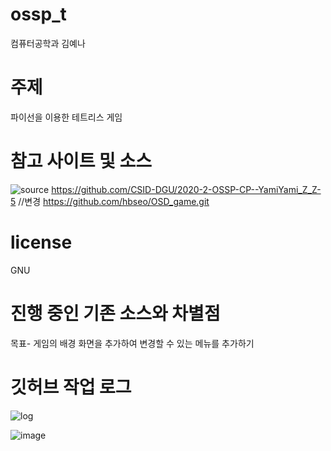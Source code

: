 # ossp_t
컴퓨터공학과 김예나
# 주제
파이선을 이용한 테트리스 게임

# 참고 사이트 및 소스
![source](https://user-images.githubusercontent.com/121841830/211716086-6bd65858-2b45-48c8-b6aa-e8f332a7a33e.png)
https://github.com/CSID-DGU/2020-2-OSSP-CP--YamiYami_Z_Z-5
//변경
https://github.com/hbseo/OSD_game.git
# license
GNU

# 진행 중인 기존 소스와 차별점

목표- 게임의 배경 화면을 추가하여 변경할 수 있는 메뉴를 추가하기

# 깃허브 작업 로그
![log](https://user-images.githubusercontent.com/121841830/211715334-1e7c4855-f533-4dd7-8629-3284f30913f3.png)

![image](https://user-images.githubusercontent.com/121841830/211617488-ae885f4f-f9e2-41ca-8b8c-0d009ca873e9.png)

